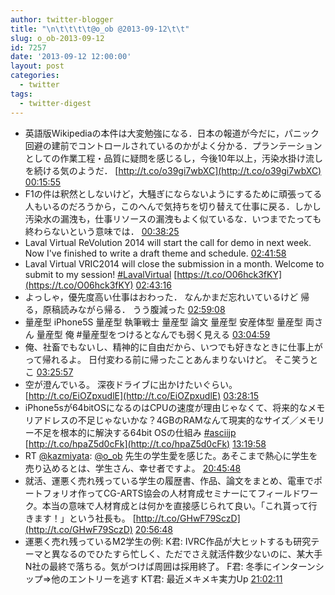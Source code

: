 ```yaml
---
author: twitter-blogger
title: "\n\t\t\t\t@o_ob @2013-09-12\t\t"
slug: o_ob-2013-09-12
id: 7257
date: '2013-09-12 12:00:00'
layout: post
categories:
  - twitter
tags:
  - twitter-digest
---
```


*   英語版Wikipediaの本件は大変勉強になる．日本の報道が今だに，パニック回避の建前でコントロールされているのかがよく分かる．プランテーションとしての作業工程・品質に疑問を感じるし，今後10年以上，汚染水掛け流しを続ける気のようだ． [http://t.co/o39gi7wbXC](http://t.co/o39gi7wbXC) [00:15:55](http://twitter.com/o_ob/statuses/377812758764343296)
*   F1の件は釈然としないけど，大騒ぎにならないようにするために頑張ってる人もいるのだろうから，このへんで気持ちを切り替えて仕事に戻る．しかし汚染水の漏洩も，仕事リソースの漏洩もよく似ているな．いつまでたっても終わらないという意味では． [00:38:25](http://twitter.com/o_ob/statuses/377818420776931328)
*   Laval Virtual ReVolution 2014 will start the call for demo in next week. Now I've finished to write a draft theme and schedule. [02:41:58](http://twitter.com/o_ob/statuses/377849510900150272)
*   Laval Virtual VRIC2014 will close the submission in a month. Welcome to submit to my session! [#LavalVirtual](http://search.twitter.com/search?q=%23LavalVirtual) [https://t.co/O06hck3fKY](https://t.co/O06hck3fKY) [02:43:16](http://twitter.com/o_ob/statuses/377849839423201280)
*   よっしゃ，優先度高い仕事はおわった． なんかまだ忘れいているけど 帰る，原稿読みながら帰る． うう腹減った [02:59:08](http://twitter.com/o_ob/statuses/377853834388725760)
*   量産型 iPhone5S 量産型 執筆戦士 量産型 論文 量産型 安産体型 量産型 両さん 量産型 俺 #量産型をつけるとなんでも弱く見える [03:04:59](http://twitter.com/o_ob/statuses/377855303267520512)
*   俺、社畜でもないし、精神的に自由だから、いつでも好きなときに仕事上がって帰れるよ。 日付変わる前に帰ったことあんまりないけど。 そこ笑うとこ [03:25:57](http://twitter.com/o_ob/statuses/377860581132627968)
*   空が澄んでいる。 深夜ドライブに出かけたいぐらい。 [http://t.co/EiOZpxudlE](http://t.co/EiOZpxudlE) [03:28:15](http://twitter.com/o_ob/statuses/377861158528888833)
*   iPhone5sが64bitOSになるのはCPUの速度が理由じゃなくて、将来的なメモリアドレスの不足じゃないかな？4GBのRAMなんて現実的なサイズ／メモリー不足を根本的に解決する64bit OSの仕組み [#asciijp](http://search.twitter.com/search?q=%23asciijp) [http://t.co/hpaZ5d0cFk](http://t.co/hpaZ5d0cFk) [13:19:58](http://twitter.com/o_ob/statuses/378010068802760704)
*   RT [@kazmiyata](http://twitter.com/kazmiyata): [@o_ob](http://twitter.com/o_ob) 先生の学生愛を感じた。あそこまで熱心に学生を売り込めるとは、学生さん、幸せ者ですよ。 [20:45:48](http://twitter.com/o_ob/statuses/378122265822375936)
*   就活、運悪く売れ残っている学生の履歴書、作品、論文をまとめ、電車でポートフォリオ作ってCG-ARTS協会の人材育成セミナーにてフィールドワーク。本当の意味で人材育成とは何かを直接感じられて良い。「これ貰って行きます！」という社長も。 [http://t.co/GHwF79SczD](http://t.co/GHwF79SczD) [20:56:48](http://twitter.com/o_ob/statuses/378125035799449600)
*   運悪く売れ残っているM2学生の例: K君: IVRC作品が大ヒットするも研究テーマと異なるのでひたすら忙しく、ただでさえ就活件数少ないのに、某大手N社の最終で落ちる。気がつけば周囲は採用終了。 F君: 冬季にインターンシップ⇒他のエントリーを逃す KT君: 最近メキメキ実力Up [21:02:11](http://twitter.com/o_ob/statuses/378126389930500097)